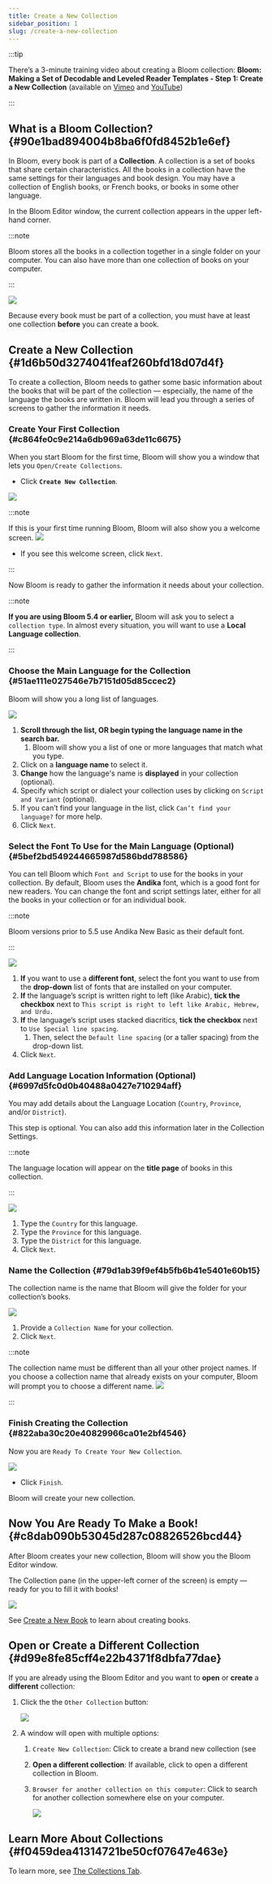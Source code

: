 ```yaml
---
title: Create a New Collection
sidebar_position: 1
slug: /create-a-new-collection
---
```




:::tip

There’s a 3-minute training video about creating a Bloom collection: 
**Bloom: Making a Set of Decodable and Leveled Reader Templates - Step 1: Create a New Collection** (available on [Vimeo](https://vimeo.com/showcase/3294468/video/121688803) and [YouTube](https://youtu.be/CQO8PmIYVqY))

:::




## What is a Bloom Collection?  {#90e1bad894004b8ba6f0fd8452b1e6ef}


In Bloom, every book is part of a **Collection**. A collection is a set of books that share certain characteristics. All the books in a collection have the same settings for their languages and book design. You may have a collection of English books, or French books, or books in some other language. 


<div class='notion-row'>
<div class='notion-column' style={{width: 'calc((100% - (min(32px, 4vw) * 1)) * 0.5)'}}>


In the Bloom Editor window, the current collection appears in the upper left-hand corner. 



:::note

Bloom stores all the books in a collection together in a single folder on your computer. You can also have more than one collection of books on your computer.

:::





</div><div className='notion-spacer'></div>

<div class='notion-column' style={{width: 'calc((100% - (min(32px, 4vw) * 1)) * 0.5)'}}>


![](./create-a-new-collection.71b39c12-5524-4215-8f89-ed420d78e7f2.png)


</div><div className='notion-spacer'></div>
</div>


Because every book must be part of a collection, you must have at least one collection **before** you can create a book.


## Create a New Collection {#1d6b50d3274041feaf260bfd18d07d4f}


To create a collection, Bloom needs to gather some basic information about the books that will be part of the collection — especially, the name of the language the books are written in. Bloom will lead you through a series of screens to gather the information it needs. 


### Create Your First Collection {#c864fe0c9e214a6db969a63de11c6675}


When you start Bloom for the first time, Bloom will show you a window that lets you `Open/Create Collections`_._ 

- Click **`Create New Collection`**.

![](./create-a-new-collection.4974314b-e0d0-490f-970c-5e34692446fc.png)


:::note

If this is your first time running Bloom, Bloom will also show you a welcome screen. 
![](./create-a-new-collection.c383c117-2e72-4ea8-af7e-03ca76d71e48.png)

- If you see this welcome screen, click `Next`.

:::




Now Bloom is ready to gather the information it needs about your collection. 


:::note

**If you are using Bloom 5.4 or earlier,** Bloom will ask you to select a `collection type`.  In almost every situation, you will want to use a **Local Language collection**. 

:::




### Choose the Main Language for the Collection {#51ae111e027546e7b7151d05d85ccec2}


Bloom will show you a long list of languages. 


![](./create-a-new-collection.78f425b3-4aaf-4211-9399-c1b2c9b83685.png)

1. **Scroll through the list, OR begin typing the language name in the search bar.**
	1. Bloom will show you a list of one or more languages that match what you type.
2. Click on a **language name** to select it.
3. **Change** how the language's name is **displayed** in your collection (optional).
4. Specify which script or dialect your collection uses by clicking on `Script and Variant` (optional).
5. If you can’t find your language in the list, click `Can’t find your language?` for more help.
6. Click `Next`.

### Select the Font To Use for the Main Language (Optional) {#5bef2bd549244665987d586bdd788586}


You can tell Bloom which `Font and Script` to use for the books in your collection. By default, Bloom uses the **Andika** font, which is a good font for new readers. You can change the font and script settings later, either for all the books in your collection or for an individual book.


:::note

Bloom versions prior to 5.5 use Andika New Basic as their default font. 

:::




![](./create-a-new-collection.0ded4e00-67ed-4783-a99b-93246b850bd3.png)

1. **If** you want to use a **different font**, select the font you want to use from the **drop-down** list of fonts that are installed on your computer.
2. **If** the language’s script is written right to left (like Arabic), **tick the checkbox** next to `This script is right to left like Arabic, Hebrew, and Urdu.`
3. **If** the language’s script uses stacked diacritics, **tick the checkbox** next to `Use Special line spacing`.
	1. Then, select the `Default line spacing` (or a taller spacing) from the drop-down list.
4. Click `Next`.

### Add Language Location Information (Optional) {#6997d5fc0d0b40488a0427e710294aff}


You may add details about the Language Location (`Country`, `Province`, and/or `District`).


This step is optional. You can also add this information later in the Collection Settings.


:::note

The language location will appear on the **title page** of books in this collection.

:::




![](./create-a-new-collection.fbb3327a-8649-4621-b8af-18296e2b8826.png)

1. Type the `Country` for this language.
2. Type the `Province` for this language.
3. Type the `District` for this language.
4. Click `Next`.

### Name the Collection {#79d1ab39f9ef4b5fb6b41e5401e60b15}


The collection name is the name that Bloom will give the folder for your collection’s books.


![](./create-a-new-collection.32e33ca2-840a-48c4-a021-2d24448e7814.png)

1. Provide a `Collection Name` for your collection.
2. Click `Next`.

:::note

The collection name must be different than all your other project names. If you choose a collection name that already exists on your computer, Bloom will prompt you to choose a different name.
![](./create-a-new-collection.8abf97ec-3e8d-4e38-9167-5c3f5d362fbd.png)

:::




### Finish Creating the Collection {#822aba30c20e40829966ca01e2bf4546}


Now you are `Ready To Create Your New Collection`.


![](./create-a-new-collection.b5016b34-e715-4293-9f2a-26a9f2379df2.png)

- Click `Finish`.

Bloom will create your new collection.


## Now You Are Ready To Make a Book! {#c8dab090b53045d287c08826526bcd44}


After Bloom creates your new collection, Bloom will show you the Bloom Editor window. 


The Collection pane (in the upper-left corner of the screen) is empty — ready for you to fill it with books!


![](./create-a-new-collection.2cbd605c-a74e-40e1-9b7e-94d4b9a8bbd0.png)


See [Create a New Book](/creating-a-new-book) to learn about creating books.


## Open or Create a Different Collection {#d99e8fe85cff4e22b4371f8dbfa77dae}


If you are already using the Bloom Editor and you want to **open** or **create** a **different** collection:

1. Click the the `Other Collection` button:

	![](./create-a-new-collection.d7dade63-222e-4a0a-a770-6bd74ab08572.png)

2. A window will open with multiple options:
	1. `Create New Collection`: Click to create a brand new collection (see
	2. **Open a different collection**: If available, click to open a different collection in Bloom.
	3. `Browser for another collection on this computer`: Click to search for another collection somewhere else on your computer.

		![](./create-a-new-collection.1b994465-f60e-4351-afd4-241912f05abf.png)


## Learn More About Collections {#f0459dea41314721be50cf07647e463e}


To learn more, see [The Collections Tab](/collections-tab).

